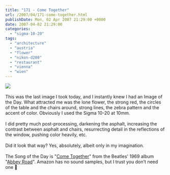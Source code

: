 ```yaml
---
title: "171 - Come Together"
url: /2007/04/171-come-together.html
publishDate: Mon, 02 Apr 2007 21:29:00 +0000
date: 2007-04-02 21:29:00
categories: 
  - "sigma-10-20"
tags: 
  - "architecture"
  - "austria"
  - "flower"
  - "nikon-d200"
  - "restaurant"
  - "vienna"
  - "wien"
---
```

<a href="https://d25zfm9zpd7gm5.cloudfront.net/1200x1200/2007/20070402_151517_ps.jpg"><img src="https://d25zfm9zpd7gm5.cloudfront.net/0600x0600/2007/20070402_151517_ps.jpg"/></a><br/><br/>This was the last image I took today, and I instantly knew I had an Image of the Day. What attracted me was the lone flower, the strong red, the circles of the table and the chairs around, strong lines, the zebra pattern and the accent of color. Obviously I used the Sigma 10-20 at 10mm. <br/><br/>I did pretty much post-processing, darkening the asphalt, increasing the contrast between asphalt and chairs, resurrecting detail in the reflections of the window, pushing color heavily, etc. <br/><br/>Did it look that way? Yes, absolutely, albeit only in my imagination.<br/><br/>The Song of the Day is "<a href="http://www.lyricsfreak.com/b/beatles/come+together_10026513.html" target="_blank">Come Together</a>" from the Beatles' 1969 album "<a href="http://www.amazon.com/Abbey-Road-Beatles/dp/B000002UB3" target="_blank">Abbey Road</a>". Amazon has no sound samples, but I trust you don't need one 🙂
